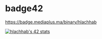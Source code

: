 # badge42

https://badge.mediaplus.ma/binary/hlachhab

<a href="https://github.com/oakoudad/badge42"><img src="https://badge.mediaplus.ma/binary/hlachhab" alt="hlachhab's 42 stats" /></a>

